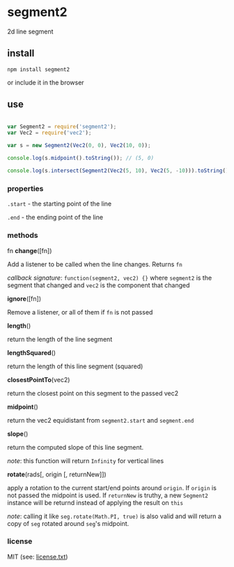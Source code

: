 # segment2

2d line segment

## install

```npm install segment2```

or include it in the browser

## use

```javascript

var Segment2 = require('segment2');
var Vec2 = require('vec2');

var s = new Segment2(Vec2(0, 0), Vec2(10, 0));

console.log(s.midpoint().toString()); // (5, 0)

console.log(s.intersect(Segment2(Vec2(5, 10), Vec2(5, -10))).toString()) // (5, 0)

```

### properties

`.start` - the starting point of the line

`.end` - the ending point of the line

### methods

fn __change__([fn])

Add a listener to be called when the line changes. Returns `fn`

_callback signature_: `function(segment2, vec2) {}` where `segment2` is the segment that changed and `vec2` is the component that changed

__ignore__([fn])

Remove a listener, or all of them if `fn` is not passed

__length__()

return the length of the line segment

__lengthSquared__()

return the length of this line segment (squared)

__closestPointTo__(vec2)

return the closest point on this segment to the passed vec2

__midpoint__()

return the vec2 equidistant from `segment2.start` and `segment.end`

__slope__()

return the computed slope of this line segment.

_note_: this function will return `Infinity` for vertical lines

__rotate__(rads[, origin [, returnNew]])

apply a rotation to the current start/end points around `origin`.  If `origin` is not passed the midpoint is used.  If `returnNew` is truthy, a new `Segment2` instance will be returnd instead of applying the result on `this`

_note_: calling it like `seg.rotate(Math.PI, true)` is also valid and will return a copy of `seg` rotated around `seg`'s midpoint.


### license

MIT (see: [license.txt](blob/master/license.txt))
